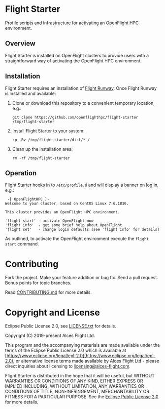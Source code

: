 # Flight Starter

Profile scripts and infrastructure for activating an OpenFlight HPC environment.

## Overview

Flight Starter is installed on OpenFlight clusters to provide users
with a straightforward way of activating the OpenFlight HPC
environment.

## Installation

Flight Starter requires an installation of
[Flight Runway](https://github.com/openflighthpc/flight-runway). Once Flight Runway is installed and available:

1. Clone or download this repository to a convenient temporary location, e.g.:

    ```
    git clone https://github.com/openflighthpc/flight-starter /tmp/flight-starter
    ```

2. Install Flight Starter to your system:

    ```
    cp -Rv /tmp/flight-starter/dist/* /
    ```

3. Clean up the installation area:

    ```
    rm -rf /tmp/flight-starter
    ```

## Operation

Flight Starter hooks in to `/etc/profile.d` and will display a banner
on log in, e.g.:

```
 -[ OpenFlightHPC ]-
Welcome to your cluster, based on CentOS Linux 7.6.1810.

This cluster provides an OpenFlight HPC environment.

'flight start' - activate OpenFlight now
'flight info'  - get some brief help about OpenFlight
'flight set'   - change login defaults (see 'flight info' for details)
```

As outlined, to activate the OpenFlight environment execute the
`flight start` command.

# Contributing

Fork the project. Make your feature addition or bug fix. Send a pull
request. Bonus points for topic branches.

Read [CONTRIBUTING.md](CONTRIBUTING.md) for more details.

# Copyright and License

Eclipse Public License 2.0, see [LICENSE.txt](LICENSE.txt) for details.

Copyright (C) 2019-present Alces Flight Ltd.

This program and the accompanying materials are made available under
the terms of the Eclipse Public License 2.0 which is available at
[https://www.eclipse.org/legal/epl-2.0](https://www.eclipse.org/legal/epl-2.0),
or alternative license terms made available by Alces Flight Ltd -
please direct inquiries about licensing to
[licensing@alces-flight.com](mailto:licensing@alces-flight.com).

Flight Starter is distributed in the hope that it will be
useful, but WITHOUT WARRANTIES OR CONDITIONS OF ANY KIND, EITHER
EXPRESS OR IMPLIED INCLUDING, WITHOUT LIMITATION, ANY WARRANTIES OR
CONDITIONS OF TITLE, NON-INFRINGEMENT, MERCHANTABILITY OR FITNESS FOR
A PARTICULAR PURPOSE. See the [Eclipse Public License 2.0](https://opensource.org/licenses/EPL-2.0) for more
details.

